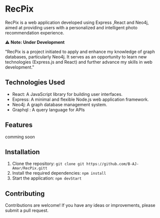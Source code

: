 # RecPix
RecPix is a web application developed using Express ,React and Neo4j, aimed at providing users with a personalized and intelligent photo recommendation experience. 

⚠️ **Note: Under Development**

"RecPix is a project initiated to apply and enhance my knowledge of graph databases, particularly Neo4j. It serves as an opportunity to learn new technologies (Express.js and React) and further advance my skills in web development."

## Technologies Used
- React: A JavaScript library for building user interfaces.
- Express: A minimal and flexible Node.js web application framework.
- Neo4j: A graph database management system.
- Graphql : A query language for APIs

## Features

comming soon

## Installation

1. Clone the repository: `git clone git https://github.com/B-AJ-Amar/RecPix.gitt`
2. Install the required dependencies: `npm install`
3. Start the application: `npm devStart`


## Contributing

Contributions are welcome! If you have any ideas or improvements, please submit a pull request.

<!-- ## License

This project is licensed under the [MIT License](LICENSE).

## Contact

For any questions or inquiries, please contact us at "amarbouakaz -->
